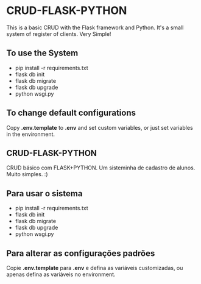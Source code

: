 # CRUD-FLASK-PYTHON
This is a basic CRUD with the Flask framework and Python. It's a small system of register of clients. Very Simple! 

## To use the System
  * pip install -r requirements.txt
  * flask db init
  * flask db migrate
  * flask db upgrade
  * python wsgi.py

## To change default configurations
Copy **.env.template** to **.env** and set custom variables, or just set variables in the environment.


## CRUD-FLASK-PYTHON
CRUD básico com FLASK+PYTHON. Um sisteminha de cadastro de alunos. Muito simples. :) 

## Para usar o sistema
  * pip install -r requirements.txt
  * flask db init
  * flask db migrate
  * flask db upgrade
  * python wsgi.py

## Para alterar as configurações padrões
Copie **.env.template** para **.env** e defina as variáveis customizadas, ou apenas defina as variáveis no environment.
